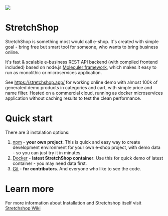 ![](public/assets/_site/StretchShop-1800-whitebg.png)

# StretchShop
StretchShop is something most would call e-shop. It's created with simple goal - bring free but smart tool for someone, who wants to bring business online.

It's fast & scalable e-business REST API backend (with compiled frontend included) based on node.js [Moleculer framework](https://moleculer.services/), which makes it easy to run as monolithic or microservices application.

See https://stretchshop.app/ for working online demo with almost 100k of generated demo products in categories and cart, with simple price and name filter. Hosted on a commercial cloud, running as docker microservices application without caching results to test the clean performance.

# Quick start
There are 3 instalation options:

1. [npm](https://github.com/StretchShop/StretchShop/wiki/Installation#npm) - **your own project**. This is quick and easy way to create development environment for your own e-shop project, with demo data - so you can just try it in minutes.
2. [Docker](https://github.com/StretchShop/StretchShop/wiki/Installation#docker) - **latest StretchShop container**. Use this for quick demo of latest container - you may need data first.
3. [Git](https://github.com/StretchShop/StretchShop/wiki/Installation#git) - **for contributors**. And everyone who like to see the code.

# Learn more
For more information about Installation and Stretchshop itself visit [Stretchshop Wiki](https://github.com/Wradgio/StretchShop/wiki)
